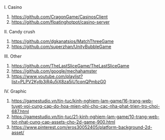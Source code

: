 I. Casino
1. https://github.com/CragonGame/CasinosClient
2. https://github.com/floatinghotpot/casino-server

II. Candy crush
1. https://github.com/dgkanatsios/MatchThreeGame
2. https://github.com/superzhan/UnityBubbleGame

III. Other
1. https://github.com/TheLastSliceGame/TheLastSliceGame
2. https://github.com/google/mechahamster
3. https://www.youtube.com/playlist?list=PLPV2KyIb3jR4u5jX8za5iU1cqnQPmbzG0

IV. Graphic
1. https://gamestudio.vn/tin-tuc/kinh-nghiem-lam-game/16-trang-web-tuyet-voi-cung-cap-do-hoa-mien-phi-cho-cac-nha-phat-trien-tro-choi-687.html
2. https://gamestudio.vn/tin-tuc/21-kinh-nghiem-lam-game/10-trang-web-tot-nhat-cung-cap-assets-cho-2d-game-900.html
3. https://www.pinterest.com/eros30052405/platform-background-2d-asset/
